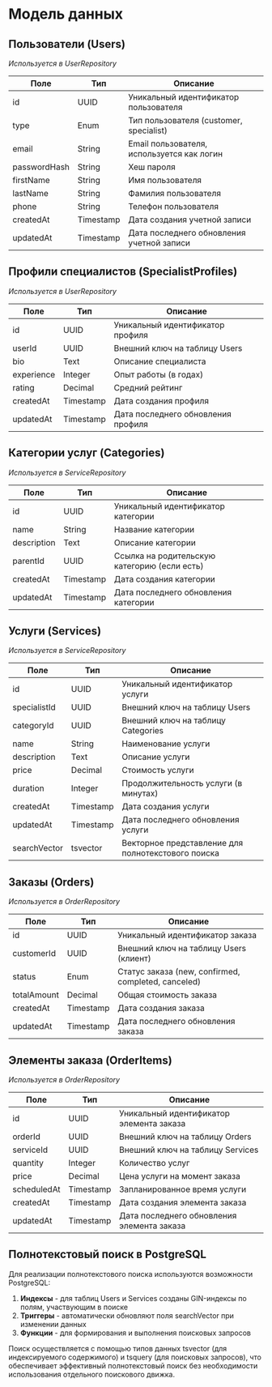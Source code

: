 # Модель данных

## Пользователи (Users)
*Используется в UserRepository*

| Поле        | Тип       | Описание                                 |
|-------------|-----------|------------------------------------------|
| id          | UUID      | Уникальный идентификатор пользователя    |
| type        | Enum      | Тип пользователя (customer, specialist)  |
| email       | String    | Email пользователя, используется как логин |
| passwordHash| String    | Хеш пароля                               |
| firstName   | String    | Имя пользователя                         |
| lastName    | String    | Фамилия пользователя                     |
| phone       | String    | Телефон пользователя                     |
| createdAt   | Timestamp | Дата создания учетной записи             |
| updatedAt   | Timestamp | Дата последнего обновления учетной записи |

## Профили специалистов (SpecialistProfiles)
*Используется в UserRepository*

| Поле        | Тип       | Описание                                 |
|-------------|-----------|------------------------------------------|
| id          | UUID      | Уникальный идентификатор профиля         |
| userId      | UUID      | Внешний ключ на таблицу Users            |
| bio         | Text      | Описание специалиста                     |
| experience  | Integer   | Опыт работы (в годах)                    |
| rating      | Decimal   | Средний рейтинг                          |
| createdAt   | Timestamp | Дата создания профиля                    |
| updatedAt   | Timestamp | Дата последнего обновления профиля       |

## Категории услуг (Categories)
*Используется в ServiceRepository*

| Поле        | Тип       | Описание                                 |
|-------------|-----------|------------------------------------------|
| id          | UUID      | Уникальный идентификатор категории       |
| name        | String    | Название категории                       |
| description | Text      | Описание категории                       |
| parentId    | UUID      | Ссылка на родительскую категорию (если есть) |
| createdAt   | Timestamp | Дата создания категории                  |
| updatedAt   | Timestamp | Дата последнего обновления категории     |

## Услуги (Services)
*Используется в ServiceRepository*

| Поле        | Тип       | Описание                                 |
|-------------|-----------|------------------------------------------|
| id          | UUID      | Уникальный идентификатор услуги          |
| specialistId| UUID      | Внешний ключ на таблицу Users            |
| categoryId  | UUID      | Внешний ключ на таблицу Categories       |
| name        | String    | Наименование услуги                      |
| description | Text      | Описание услуги                          |
| price       | Decimal   | Стоимость услуги                         |
| duration    | Integer   | Продолжительность услуги (в минутах)     |
| createdAt   | Timestamp | Дата создания услуги                     |
| updatedAt   | Timestamp | Дата последнего обновления услуги        |
| searchVector| tsvector  | Векторное представление для полнотекстового поиска |

## Заказы (Orders)
*Используется в OrderRepository*

| Поле        | Тип       | Описание                                 |
|-------------|-----------|------------------------------------------|
| id          | UUID      | Уникальный идентификатор заказа          |
| customerId  | UUID      | Внешний ключ на таблицу Users (клиент)   |
| status      | Enum      | Статус заказа (new, confirmed, completed, canceled) |
| totalAmount | Decimal   | Общая стоимость заказа                   |
| createdAt   | Timestamp | Дата создания заказа                     |
| updatedAt   | Timestamp | Дата последнего обновления заказа        |

## Элементы заказа (OrderItems)
*Используется в OrderRepository*

| Поле        | Тип       | Описание                                 |
|-------------|-----------|------------------------------------------|
| id          | UUID      | Уникальный идентификатор элемента заказа |
| orderId     | UUID      | Внешний ключ на таблицу Orders           |
| serviceId   | UUID      | Внешний ключ на таблицу Services         |
| quantity    | Integer   | Количество услуг                         |
| price       | Decimal   | Цена услуги на момент заказа             |
| scheduledAt | Timestamp | Запланированное время услуги             |
| createdAt   | Timestamp | Дата создания элемента заказа            |
| updatedAt   | Timestamp | Дата последнего обновления элемента заказа |

## Полнотекстовый поиск в PostgreSQL

Для реализации полнотекстового поиска используются возможности PostgreSQL:

1. **Индексы** - для таблиц Users и Services созданы GIN-индексы по полям, участвующим в поиске
2. **Триггеры** - автоматически обновляют поля searchVector при изменении данных
3. **Функции** - для формирования и выполнения поисковых запросов

Поиск осуществляется с помощью типов данных tsvector (для индексируемого содержимого) и tsquery (для поисковых запросов), что обеспечивает эффективный полнотекстовый поиск без необходимости использования отдельного поискового движка. 